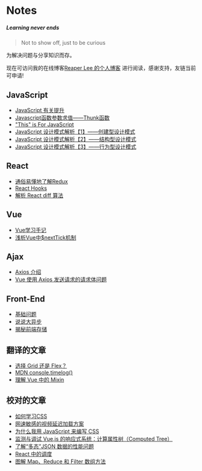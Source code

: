 # Notes

##### Learning never ends

> Not to show off, just to be curious

为解决问题与分享知识而存。

 现在可访问我的在线博客[Reaper Lee 的个人博客](http://reaperlee.cn/) 进行阅读，感谢支持，友链当前可申请!

## JavaScript

- [JavaScript 有关提升](https://github.com/Reaper622/Notes/blob/master/JavaScript/JavaScript%20%E6%9C%89%E5%85%B3%E6%8F%90%E5%8D%87.md)
- [Javascript函数参数求值——Thunk函数](https://github.com/Reaper622/Notes/blob/master/JavaScript/Javascript%E5%87%BD%E6%95%B0%E5%8F%82%E6%95%B0%E6%B1%82%E5%80%BC%E2%80%94%E2%80%94Thunk%E5%87%BD%E6%95%B0.md)
- ["This" is For JavaScript](https://github.com/Reaper622/Notes/blob/master/JavaScript/This%20is%20For%20JavaScript.md)
- [JavaScript 设计模式解析【1】——创建型设计模式](https://github.com/Reaper622/Notes-Blogs/blob/master/JavaScript/JavaScript%20%E8%AE%BE%E8%AE%A1%E6%A8%A1%E5%BC%8F%E8%A7%A3%E6%9E%90%E3%80%901%E3%80%91%E2%80%94%E2%80%94%E5%88%9B%E5%BB%BA%E5%9E%8B%E8%AE%BE%E8%AE%A1%E6%A8%A1%E5%BC%8F.md)
- [JavaScript 设计模式解析【2】——结构型设计模式](https://github.com/Reaper622/Notes-Blogs/blob/master/JavaScript/JavaScript%20%E8%AE%BE%E8%AE%A1%E6%A8%A1%E5%BC%8F%E8%A7%A3%E6%9E%90%E3%80%902%E3%80%91%E2%80%94%E2%80%94%E7%BB%93%E6%9E%84%E5%9E%8B%E8%AE%BE%E8%AE%A1%E6%A8%A1%E5%BC%8F.md)
- [JavaScript 设计模式解析【3】——行为型设计模式](https://github.com/Reaper622/Notes-Blogs/blob/master/JavaScript/JavaScript%20%E8%AE%BE%E8%AE%A1%E6%A8%A1%E5%BC%8F%E8%A7%A3%E6%9E%90%E3%80%903%E3%80%91%E2%80%94%E2%80%94%E8%A1%8C%E4%B8%BA%E5%9E%8B%E8%AE%BE%E8%AE%A1%E6%A8%A1%E5%BC%8F.md)

## React

- [通俗易懂地了解Redux](https://github.com/Reaper622/Notes/blob/master/React/%E9%80%9A%E4%BF%97%E6%98%93%E6%87%82%E7%9A%84%E4%BA%86%E8%A7%A3Redux.md)
- [React Hooks](https://github.com/Reaper622/Notes-Blogs/blob/master/React/React%20Hooks.md)
- [解析 React diff 算法](https://github.com/Reaper622/Notes-Blogs/blob/master/React/%E8%A7%A3%E6%9E%90React%20Diff%20%E7%AE%97%E6%B3%95.md)

## Vue

- [Vue学习手记](https://github.com/Reaper622/Notes/blob/master/Vue/Vue%E6%89%8B%E8%AE%B0.md)
- [浅析Vue中$nextTick机制](https://github.com/Reaper622/Notes/blob/master/Vue/%E6%B5%85%E6%9E%90Vue%20%E4%B8%AD%20%24nextTick%20%E6%9C%BA%E5%88%B6.md)

## Ajax

- [Axios 介绍](https://github.com/Reaper622/Notes/blob/master/Ajax/Axios.md)
- [Vue 使用 Axios 发送请求的请求体问题](https://github.com/Reaper622/Notes/blob/master/Ajax/Vue%20%E4%BD%BF%E7%94%A8%20Axios%20%E5%8F%91%E9%80%81%E8%AF%B7%E6%B1%82%E7%9A%84%E8%AF%B7%E6%B1%82%E4%BD%93%E9%97%AE%E9%A2%98.md)

## Front-End

- [基础问题](https://github.com/Reaper622/Notes/blob/master/Front-end/%E5%89%8D%E7%AB%AF%E5%9F%BA%E7%A1%80%E9%97%AE%E9%A2%98.md)
- [说说大异步](https://github.com/Reaper622/Notes/blob/master/Front-end/%E8%AF%B4%E8%AF%B4%E5%A4%A7%E5%BC%82%E6%AD%A5.md)
- [揭秘前端存储](https://github.com/Reaper622/Notes-Blogs/blob/master/Front-end/%E6%8F%AD%E7%A7%98%E5%89%8D%E7%AB%AF%E5%AD%98%E5%82%A8.md)

## 翻译的文章

- [选择 Grid 还是 Flex？](https://juejin.im/post/5c7ce781e51d4514913c5bc4)
- [MDN console.timelog()](https://developer.mozilla.org/zh-CN/docs/Web/API/Console/timeLog)
- [理解 Vue 中的 Mixin](https://github.com/Reaper622/Notes-Blogs/blob/master/Vue/%E7%90%86%E8%A7%A3Vue.js%E4%B8%AD%E7%9A%84mixinsmd.md)

## 校对的文章

- [如何学习CSS](https://juejin.im/post/5c74daaaf265da2d9d1cb774)
- [网速敏感的视频延迟加载方案](https://juejin.im/post/5c7b84356fb9a049ab0e5630)
- [为什么我用 JavaScript 来编写 CSS](https://juejin.im/post/5c8878b7f265da2deb6ae6f2)
- [监测与调试 Vue.js 的响应式系统：计算属性树（Computed Tree）](https://juejin.im/post/5c9ca62e5188251d80672b0d)
- [了解“多态”JSON 数据的性能问题](https://juejin.im/post/5c9982d16fb9a071061f09ce)
- [React 中的调度](https://juejin.im/post/5ca347306fb9a05e4c0e69e5)
- [图解 Map、Reduce 和 Filter 数组方法](https://juejin.im/post/5caf030d6fb9a068736d2d7c)